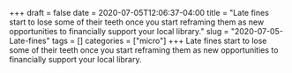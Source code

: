 +++draft = falsedate = 2020-07-05T12:06:37-04:00title = "Late fines start to lose some of their teeth once you start reframing them as new opportunities to financially support your local library."slug = "2020-07-05-Late-fines"tags = []categories = ["micro"]+++Late fines start to lose some of their teeth once you start reframing them as new opportunities to financially support your local library.